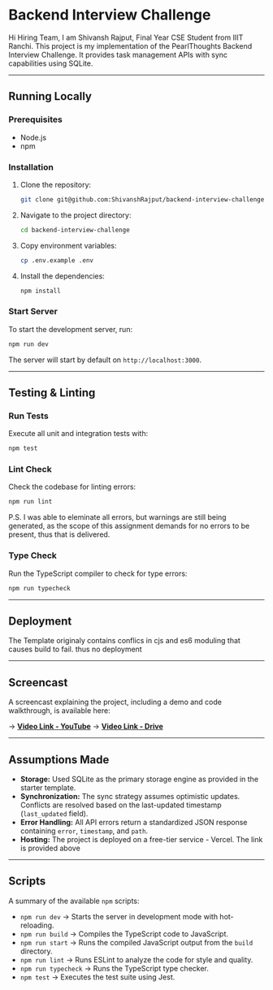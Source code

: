 # Backend Interview Challenge

Hi Hiring Team, I am Shivansh Rajput, Final Year CSE Student from IIIT Ranchi.
This project is my implementation of the PearlThoughts Backend Interview Challenge. It provides task management APIs with sync capabilities using SQLite.

---

## Running Locally

### Prerequisites

* Node.js 
* npm

### Installation

1.  Clone the repository:
    ```bash
    git clone git@github.com:ShivanshRajput/backend-interview-challenge.git
    ```
2.  Navigate to the project directory:
    ```bash
    cd backend-interview-challenge
    ```
3.  Copy environment variables:
    ```bash
    cp .env.example .env
    ```
4.  Install the dependencies:
    ```bash
    npm install
    ```

### Start Server

To start the development server, run:
```bash
npm run dev
```
The server will start by default on `http://localhost:3000`.

---

## Testing & Linting

### Run Tests

Execute all unit and integration tests with:
```bash
npm test
```

### Lint Check

Check the codebase for linting errors:
```bash
npm run lint
```

P.S. I was able to eleminate all errors, but warnings are still being generated, as the scope of this assignment demands for no errors to be present, thus that is delivered. 

### Type Check

Run the TypeScript compiler to check for type errors:
```bash
npm run typecheck
```

---

## Deployment

The Template originaly contains conflics in cjs and es6 moduling that causes build to fail. thus no deployment 

---


## Screencast
    
A screencast explaining the project, including a demo and code walkthrough, is available here:

-> **[Video Link - YouTube](https://youtu.be/u9qcqQeevEA?si=F9xLlyztsSZEWRnL)**
-> **[Video Link - Drive](https://drive.google.com/file/d/1OTAfDUPddbstNDWpS70g62xbBXrQFOPC/view)**

---

## Assumptions Made

* **Storage:** Used SQLite as the primary storage engine as provided in the starter template.
* **Synchronization:** The sync strategy assumes optimistic updates. Conflicts are resolved based on the last-updated timestamp (`last_updated` field).
* **Error Handling:** All API errors return a standardized JSON response containing `error`, `timestamp`, and `path`.
* **Hosting:** The project is deployed on a free-tier service - Vercel. The link is provided above

---

## Scripts

A summary of the available `npm` scripts:

* `npm run dev` → Starts the server in development mode with hot-reloading.
* `npm run build` → Compiles the TypeScript code to JavaScript.
* `npm run start` → Runs the compiled JavaScript output from the `build` directory.
* `npm run lint` → Runs ESLint to analyze the code for style and quality.
* `npm run typecheck` → Runs the TypeScript type checker.
* `npm test` → Executes the test suite using Jest.
